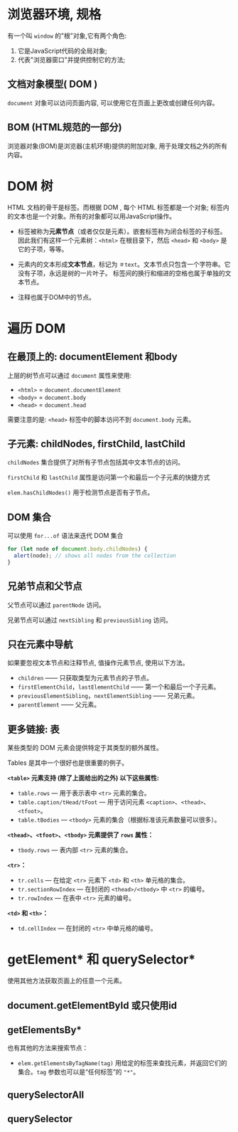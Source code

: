 # 浏览器环境, 规格

有一个叫 `window` 的"根"对象,它有两个角色:
1. 它是JavaScript代码的全局对象;
2. 代表"浏览器窗口"并提供控制它的方法;

文档对象模型( DOM )
---
`document` 对象可以访问页面内容, 可以使用它在页面上更改或创建任何内容。

BOM (HTML规范的一部分)
---
浏览器对象(BOM)是浏览器(主机环境)提供的附加对象, 用于处理文档之外的所有内容。

# DOM 树

HTML 文档的骨干是标签。而根据 DOM , 每个 HTML 标签都是一个对象; 标签内的文本也是一个对象。所有的对象都可以用JavaScript操作。

- 标签被称为**元素节点**（或者仅仅是元素）。嵌套标签称为闭合标签的子标签。因此我们有这样一个元素树：`<html>` 在根目录下，然后 `<head>` 和 `<body>` 是它的子项，等等。

- 元素内的文本形成**文本节点**，标记为 `＃text`。文本节点只包含一个字符串。它没有子项，永远是树的一片叶子。
标签间的换行和缩进的空格也属于单独的文本节点。  

- 注释也属于DOM中的节点。


# 遍历 DOM

在最顶上的: documentElement 和body
---
上层的树节点可以通过 `document` 属性来使用:
- `<html>` = `document.documentElement`
- `<body>` = `document.body`
- `<head>` = `document.head`

需要注意的是: `<head>` 标签中的脚本访问不到 `document.body` 元素。

子元素: childNodes, firstChild, lastChild
---
`childNodes` 集合提供了对所有子节点包括其中文本节点的访问。

`firstChild` 和 `lastChild` 属性是访问第一个和最后一个子元素的快捷方式

`elem.hasChildNodes()` 用于检测节点是否有子节点。

DOM 集合
---
可以使用  `for...of` 语法来迭代 DOM 集合  
```JavaScript
for (let node of document.body.childNodes) {
  alert(node); // shows all nodes from the collection
}
```

兄弟节点和父节点
---
父节点可以通过 `parentNode` 访问。

兄弟节点可以通过 `nextSibling` 和 `previousSibling` 访问。


只在元素中导航
---
如果要忽视文本节点和注释节点, 值操作元素节点, 使用以下方法。
- `children` —— 只获取类型为元素节点的子节点。
- `firstElementChild`，`lastElementChild` —— 第一个和最后一个子元素。
- `previousElementSibling`，`nextElementSibling` —— 兄弟元素。
- `parentElement` —— 父元素。


更多链接: 表
----
某些类型的 DOM 元素会提供特定于其类型的额外属性。

Tables 是其中一个很好也是很重要的例子。

**`<table>` 元素支持 (除了上面给出的之外) 以下这些属性:**

- `table.rows` — 用于表示表中 `<tr>` 元素的集合。
- `table.caption/tHead/tFoot` — 用于访问元素 `<caption>`、`<thead>`、`<tfoot>`。
- `table.tBodies` — `<tbody>` 元素的集合（根据标准该元素数量可以很多）。


**`<thead>`、`<tfoot>`、`<tbody>` 元素提供了 `rows` 属性：**

- `tbody.rows` — 表内部 `<tr>` 元素的集合。


**`<tr>`：**

- `tr.cells` — 在给定 `<tr>` 元素下 `<td>` 和 `<th>` 单元格的集合。
- `tr.sectionRowIndex` — 在封闭的 `<thead>/<tbody>` 中 `<tr>` 的编号。
- `tr.rowIndex` — 在表中 `<tr>` 元素的编号。


**`<td>` 和 `<th>`：**

- `td.cellIndex` — 在封闭的 `<tr>` 中单元格的编号。


# getElement* 和 querySelector*
使用其他方法获取页面上的任意一个元素。

document.getElementById 或只使用id
---

getElementsBy*
---
也有其他的方法来搜索节点：

- `elem.getElementsByTagName(tag)` 用给定的标签来查找元素，并返回它们的集合。`tag` 参数也可以是“任何标签”的 `"*"`。

querySelectorAll
---


querySelector
---